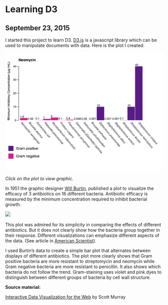 # Learning D3
## September 23, 2015

I started this project to learn D3. <a href="https://d3js.org/">D3.js</a> is a javascript library which can be used to manipulate documents with data. Here is the plot I created:

<a href="https://hmvantol.github.io/antibiotics/antibiotics.v3.html"><img src="https://github.com/hmvantol/antibiotics/blob/master/screenshot1.png"></a>

<i>Click on the plot to view graphic.</i>

In 1951 the graphic designer <a href="https://en.wikipedia.org/wiki/Will_Burtin">Will Burtin</a>, published a plot to visualize the efficacy of 3 antibiotics on 16 different bacteria. Antibiotic efficacy is measured by the minimum concentration required to inhibit bacterial growth.

<img src="http://www.americanscientist.org/Libraries/images/2009641416567334-2009-07MacroWainerFA.jpg">

This plot was admired for its simplicity in comparing the effects of different antibiotics. But it does not clearly show how the bacteria group together in their response. Different visualizations can emphasize different aspects of the data. (See article in <a href="http://www.americanscientist.org/issues/pub/thats-funny">American Scientist</a>).

I used Burtin’s data to create a simple bar plot that alternates between displays of different antibiotics. The plot more clearly shows that Gram positive bacteria are more resistant to streptomycin and neomycin while Gram negative bacteria are more resistant to penicillin. It also shows which bacteria do not follow the trend. Gram-staining uses violet and pink dyes to distinguish between different groups of bacteria by cell wall structure.


<b>Source material:</b>

<a href="http://chimera.labs.oreilly.com/books/1230000000345/index.html">Interactive Data Visualization for the Web</a> by Scott Murray
